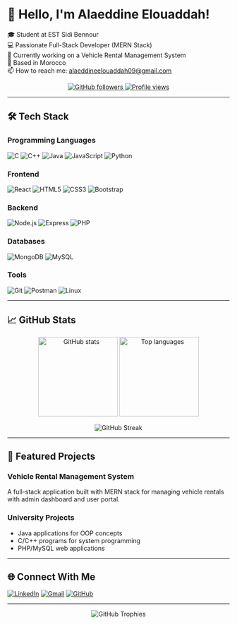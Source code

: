 # 👋 Hello, I'm **Alaeddine Elouaddah**!

🎓 Student at EST Sidi Bennour  
💻 Passionate Full-Stack Developer (MERN Stack)  
🚗 Currently working on a Vehicle Rental Management System  
📍 Based in Morocco  
📫 How to reach me: [alaeddineelouaddah09@gmail.com](mailto:alaeddineelouaddah09@gmail.com)

<p align="center">
  <a href="https://github.com/Alaeddine-Elouaddah?tab=followers">
    <img alt="GitHub followers" src="https://img.shields.io/github/followers/Alaeddine-Elouaddah?color=green&logo=github">
  </a>
  <a href="https://github.com/Alaeddine-Elouaddah/">
    <img src="https://komarev.com/ghpvc/?username=Alaeddine-Elouaddah&label=Profile%20views&color=0e75b6&style=flat" alt="Profile views" />
  </a>
</p>

---

## 🛠 Tech Stack

### Programming Languages
![C](https://img.shields.io/badge/-C-A8B9CC?style=flat-square&logo=c&logoColor=black)
![C++](https://img.shields.io/badge/-C++-00599C?style=flat-square&logo=c%2B%2B&logoColor=white)
![Java](https://img.shields.io/badge/-Java-007396?style=flat-square&logo=java&logoColor=white)
![JavaScript](https://img.shields.io/badge/-JavaScript-F7DF1E?style=flat-square&logo=javascript&logoColor=black)
![Python](https://img.shields.io/badge/-Python-3776AB?style=flat-square&logo=python&logoColor=white)

### Frontend
![React](https://img.shields.io/badge/-React-61DAFB?style=flat-square&logo=react&logoColor=black)
![HTML5](https://img.shields.io/badge/-HTML5-E34F26?style=flat-square&logo=html5&logoColor=white)
![CSS3](https://img.shields.io/badge/-CSS3-1572B6?style=flat-square&logo=css3&logoColor=white)
![Bootstrap](https://img.shields.io/badge/-Bootstrap-7952B3?style=flat-square&logo=bootstrap&logoColor=white)

### Backend
![Node.js](https://img.shields.io/badge/-Node.js-339933?style=flat-square&logo=node.js&logoColor=white)
![Express](https://img.shields.io/badge/-Express-000000?style=flat-square&logo=express&logoColor=white)
![PHP](https://img.shields.io/badge/-PHP-777BB4?style=flat-square&logo=php&logoColor=white)

### Databases
![MongoDB](https://img.shields.io/badge/-MongoDB-47A248?style=flat-square&logo=mongodb&logoColor=white)
![MySQL](https://img.shields.io/badge/-MySQL-4479A1?style=flat-square&logo=mysql&logoColor=white)

### Tools
![Git](https://img.shields.io/badge/-Git-F05032?style=flat-square&logo=git&logoColor=white)
![Postman](https://img.shields.io/badge/-Postman-FF6C37?style=flat-square&logo=postman&logoColor=white)
![Linux](https://img.shields.io/badge/-Linux-FCC624?style=flat-square&logo=linux&logoColor=black)

---

## 📈 GitHub Stats

<p align="center">
  <img height="180em" src="https://github-readme-stats.vercel.app/api?username=Alaeddine-Elouaddah&show_icons=true&theme=radical&include_all_commits=true&count_private=true" alt="GitHub stats" />
  <img height="180em" src="https://github-readme-stats.vercel.app/api/top-langs/?username=Alaeddine-Elouaddah&layout=compact&theme=radical" alt="Top languages" />
</p>

<p align="center">
  <img src="https://github-readme-streak-stats.herokuapp.com/?user=Alaeddine-Elouaddah&theme=radical" alt="GitHub Streak" />
</p>

---

## 🚀 Featured Projects

### Vehicle Rental Management System
A full-stack application built with MERN stack for managing vehicle rentals with admin dashboard and user portal.

### University Projects
- Java applications for OOP concepts
- C/C++ programs for system programming
- PHP/MySQL web applications

---

## 🌐 Connect With Me

[![LinkedIn](https://img.shields.io/badge/-LinkedIn-0077B5?style=for-the-badge&logo=linkedin&logoColor=white)](https://www.linkedin.com/in/alaeddine-elouaddah-8a1058348/)
[![Gmail](https://img.shields.io/badge/-Gmail-D14836?style=for-the-badge&logo=gmail&logoColor=white)](mailto:alaeddineelouaddah09@gmail.com)
[![GitHub](https://img.shields.io/badge/-GitHub-181717?style=for-the-badge&logo=github&logoColor=white)](https://github.com/Alaeddine-Elouaddah)

---

<p align="center">
  <img src="https://github-profile-trophy.vercel.app/?username=Alaeddine-Elouaddah&theme=radical&no-frame=true&row=1&margin-w=15" alt="GitHub Trophies" />
</p>
